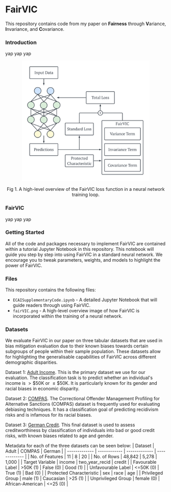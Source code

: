 # FairVIC
This repository contains code from my paper on **Fairness** through **V**ariance, **I**nvariance, and **C**ovariance.

### Introduction
yap yap yap

<p align="center">
  <img src="fairVIC.png" alt="High-level Overview of FairVIC" width="400"/>
</p>
<p align="center">Fig 1. A high-level overview of the FairVIC loss function in a neural network training loop.</p>

### FairVIC
yap yap yap

### Getting Started
All of the code and packages necessary to implement FairVIC are contained within a tutorial Jupyter Notebook in this repository. This notebook will guide you step by step into using FairVIC in a standard neural network. We encourage you to tweak parameters, weights, and models to highlight the power of FairVIC.

### Files
This repository contains the following files:
* `ECAISupplementaryCode.ipynb` - A detailed Jupyter Notebook that will guide readers through using FairVIC.
* `fairVIC.png` - A high-level overview image of how FairVIC is incorporated within the training of a neural network.

### Datasets
We evaluate FairVIC in our paper on three tabular datasets that are used in bias mitigation evaluation due to their known biases towards certain subgroups of people within their sample population. These datasets allow for highlighting the generalisable capabilities of FairVIC across different demographic disparities.

Dataset 1: [Adult Income](https://archive.ics.uci.edu/dataset/2/adult).
This is the primary dataset we use for our evaluation. The classification task is to predict whether an individual's income is $>\$50$K or $\leq\$50$K. It is particularly known for its gender and racial biases in economic disparity.

Dataset 2: [COMPAS](https://www.propublica.org/datastore/dataset/compas-recidivism-risk-score-data-and-analysis).
The Correctional Offender Management Profiling for Alternative Sanctions (COMPAS) dataset is frequently used for evaluating debiasing techniques. It has a classification goal of predicting recidivism risks and is infamous for its racial biases.

Dataset 3: [German Credit](https://archive.ics.uci.edu/dataset/144/statlog+german+credit+data). 
This final dataset is used to assess creditworthiness by classification of individuals into bad or good credit risks, with known biases related to age and gender. 

Metadata for each of the three datasets can be seen below:
| Dataset                  | Adult        | COMPAS           | German        |
| -------------            | ------------ | -------------    | ------------- |
| No. of Features          | 11           | 8                | 20            |
| No. of Rows              | 48,842       | 5,278            | 1,000         |
| Target Variable          | income       | two_year_recid   | credit        |
| Favourable Label         | >50K (1)     | False (0)        | Good (1)      |
| Unfavourable Label       | <=50K (0)    | True (1)         | Bad (0)       |
| Protected Characteristic | sex          | race             | age           |
| Privileged Group         | male (1)     | Caucasian        | >25 (1)       |
| Unprivileged Group       | female (0)   | African-American | <=25 (0)      |
